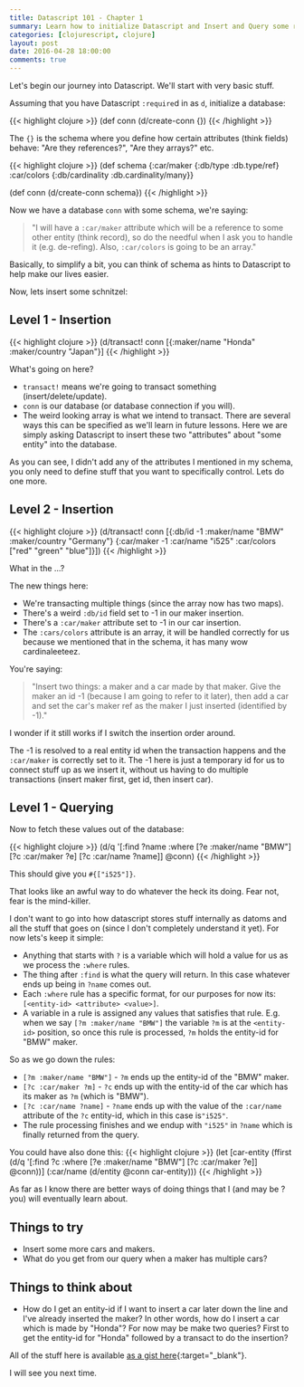 ```yaml
---
title: Datascript 101 - Chapter 1
summary: Learn how to initialize Datascript and Insert and Query some records.
categories: [clojurescript, clojure]
layout: post
date: 2016-04-28 18:00:00
comments: true
---
```


Let's begin our journey into Datascript.  We'll start with very basic stuff.

Assuming that you have Datascript `:require`d in as `d`, initialize a database:

{{< highlight clojure >}}
(def conn (d/create-conn {})
{{< /highlight >}}

The `{}` is the schema where you define how certain attributes (think fields) behave: "Are they references?", "Are they arrays?" etc.


{{< highlight clojure >}}
(def schema {:car/maker {:db/type :db.type/ref}
             :car/colors {:db/cardinality :db.cardinality/many}}

(def conn (d/create-conn schema})
{{< /highlight >}}

Now we have a database `conn` with some schema, we're saying:

> "I will have a `:car/maker` attribute which will be a reference to some other entity (think record), so do the needful when I ask you to handle it (e.g. de-refing). Also, `:car/colors` is going to be an array."

Basically, to simplify a bit, you can think of schema as hints to Datascript to help make our lives easier.

Now, lets insert some schnitzel:

## Level 1 - Insertion

{{< highlight clojure >}}
(d/transact! conn [{:maker/name "Honda"
                    :maker/country "Japan"}]
{{< /highlight >}}

What's going on here?

 - `transact!` means we're going to transact something (insert/delete/update).
 - `conn` is our database (or database connection if you will).
 - The weird looking array is what we intend to transact.  There are several ways this can be specified as we'll learn in future lessons.  Here we are simply asking Datascript to insert these two "attributes" about "some entity" into the database.

As you can see, I didn't add any of the attributes I mentioned in my schema, you only need to define stuff that you want to specifically control.  Lets do one more.


## Level 2 - Insertion

{{< highlight clojure >}}
(d/transact! conn [{:db/id -1
                    :maker/name "BMW"
                    :maker/country "Germany"}
                   {:car/maker -1
                    :car/name "i525"
                    :car/colors ["red" "green" "blue"]}])
{{< /highlight >}}

What in the ...?

The new things here:

 - We're transacting multiple things (since the array now has two maps).
 - There's a weird `:db/id` field set to -1 in our maker insertion.
 - There's a `:car/maker` attribute set to -1 in our car insertion.
 - The `:cars/colors` attribute is an array, it will be handled correctly for us because we mentioned that in the schema, it has many wow cardinaleeteez.


You're saying:

> "Insert two things: a maker and a car made by that maker.  Give the maker an id -1 (because I am going to refer to it later), then add a car and set the car's maker ref as the maker I just inserted (identified by -1)."

I wonder if it still works if I switch the insertion order around.

The -1 is resolved to a real entity id when the transaction happens and the `:car/maker` is correctly set to it.  The -1 here is just a temporary id for us to connect stuff up as we insert it, without us having to do multiple transactions (insert maker first, get id, then insert car).

## Level 1 - Querying

Now to fetch these values out of the database:

{{< highlight clojure >}}
(d/q '[:find ?name
       :where
       [?e :maker/name "BMW"]
       [?c :car/maker ?e]
       [?c :car/name ?name]]
     @conn)
{{< /highlight >}}

This should give you `#{["i525"]}`.

That looks like an awful way to do whatever the heck its doing.  Fear not, fear is the mind-killer.

I don't want to go into how datascript stores stuff internally as datoms and all the stuff that goes on (since I don't completely understand it yet).  For now lets's keep it simple:

 - Anything that starts with `?` is a variable which will hold a value for us as we process the `:where` rules.
 - The thing after `:find` is what the query will return. In this case whatever ends up being in `?name` comes out.
 - Each `:where` rule has a specific format, for our purposes for now its: `[<entity-id> <attribute> <value>]`.
 - A variable in a rule is assigned any values that satisfies that rule. E.g. when we say `[?m :maker/name "BMW"]` the variable `?m` is at the `<entity-id>` position, so once this rule is processed, `?m` holds the entity-id for "BMW" maker.

So as we go down the rules:

 - `[?m :maker/name "BMW"]` - `?m` ends up the entity-id of the "BMW" maker.
 - `[?c :car/maker ?m]` - `?c` ends up with the entity-id of the car which has its maker as `?m` (which is "BMW").
 - `[?c :car/name ?name]` - `?name` ends up with the value of the `:car/name` attribute of the `?c` entity-id, which in this case is`"i525"`.
 - The rule processing finishes and we endup with `"i525"` in `?name` which is finally returned from the query.

You could have also done this:
{{< highlight clojure >}}
(let [car-entity (ffirst
                  (d/q '[:find ?c
                         :where
                         [?e :maker/name "BMW"]
                         [?c :car/maker ?e]]
                       @conn))]
  (:car/name (d/entity @conn car-entity)))
{{< /highlight >}}

As far as I know there are better ways of doing things that I (and may be ?you) will eventually learn about.


## Things to try

 - Insert some more cars and makers.
 - What do you get from our query when a maker has multiple cars?

## Things to think about

 - How do I get an entity-id if I want to insert a car later down the line and I've already inserted the maker? In other words, how do I insert a car which is made by "Honda"? For now may be make two queries? First to get the entity-id for "Honda" followed by a transact to do the insertion?


All of the stuff here is available [as a gist here](https://gist.github.com/verma/1be6a0ddba850eb0da437968cd5994aa){:target="_blank"}.

I will see you next time.
